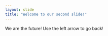 ```yaml
---
layout: slide
title: "Welcome to our second slide!"
---
```

We are the future!
Use the left arrow to go back!
